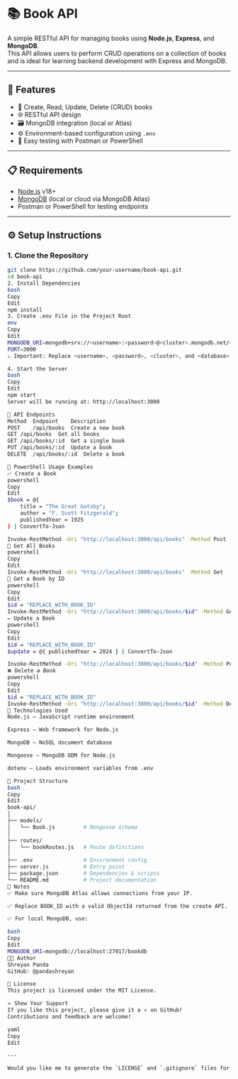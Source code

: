 # 📚 Book API

A simple RESTful API for managing books using **Node.js**, **Express**, and **MongoDB**.  
This API allows users to perform CRUD operations on a collection of books and is ideal for learning backend development with Express and MongoDB.

---

## 🚀 Features

- 📖 Create, Read, Update, Delete (CRUD) books
- 🌐 RESTful API design
- 🗃️ MongoDB integration (local or Atlas)
- ⚙️ Environment-based configuration using `.env`
- 🧪 Easy testing with Postman or PowerShell

---

## 📋 Requirements

- [Node.js](https://nodejs.org/) v18+
- [MongoDB](https://www.mongodb.com/) (local or cloud via MongoDB Atlas)
- Postman or PowerShell for testing endpoints

---

## ⚙️ Setup Instructions

### 1. Clone the Repository
```bash
git clone https://github.com/your-username/book-api.git
cd book-api
2. Install Dependencies
bash
Copy
Edit
npm install
3. Create .env File in the Project Root
env
Copy
Edit
MONGODB_URI=mongodb+srv://<username>:<password>@<cluster>.mongodb.net/<database>?retryWrites=true&w=majority
PORT=3000
⚠️ Important: Replace <username>, <password>, <cluster>, and <database> with your actual MongoDB Atlas credentials.

4. Start the Server
bash
Copy
Edit
npm start
Server will be running at: http://localhost:3000

📡 API Endpoints
Method	Endpoint	Description
POST	/api/books	Create a new book
GET	/api/books	Get all books
GET	/api/books/:id	Get a single book
PUT	/api/books/:id	Update a book
DELETE	/api/books/:id	Delete a book

🧪 PowerShell Usage Examples
✅ Create a Book
powershell
Copy
Edit
$book = @{
    title = "The Great Gatsby";
    author = "F. Scott Fitzgerald";
    publishedYear = 1925
} | ConvertTo-Json

Invoke-RestMethod -Uri "http://localhost:3000/api/books" -Method Post -Body $book -ContentType "application/json"
📖 Get All Books
powershell
Copy
Edit
Invoke-RestMethod -Uri "http://localhost:3000/api/books" -Method Get
📗 Get a Book by ID
powershell
Copy
Edit
$id = "REPLACE_WITH_BOOK_ID"
Invoke-RestMethod -Uri "http://localhost:3000/api/books/$id" -Method Get
✏️ Update a Book
powershell
Copy
Edit
$id = "REPLACE_WITH_BOOK_ID"
$update = @{ publishedYear = 2024 } | ConvertTo-Json

Invoke-RestMethod -Uri "http://localhost:3000/api/books/$id" -Method Put -Body $update -ContentType "application/json"
❌ Delete a Book
powershell
Copy
Edit
$id = "REPLACE_WITH_BOOK_ID"
Invoke-RestMethod -Uri "http://localhost:3000/api/books/$id" -Method Delete
🧰 Technologies Used
Node.js – JavaScript runtime environment

Express – Web framework for Node.js

MongoDB – NoSQL document database

Mongoose – MongoDB ODM for Node.js

dotenv – Loads environment variables from .env

📁 Project Structure
bash
Copy
Edit
book-api/
│
├── models/
│   └── Book.js         # Mongoose schema
│
├── routes/
│   └── bookRoutes.js   # Route definitions
│
├── .env                # Environment config
├── server.js           # Entry point
├── package.json        # Dependencies & scripts
└── README.md           # Project documentation
📌 Notes
✅ Make sure MongoDB Atlas allows connections from your IP.

✅ Replace BOOK_ID with a valid ObjectId returned from the create API.

✅ For local MongoDB, use:

bash
Copy
Edit
MONGODB_URI=mongodb://localhost:27017/bookdb
👨‍💻 Author
Shreyan Panda
GitHub: @pandashreyan

📄 License
This project is licensed under the MIT License.

⭐ Show Your Support
If you like this project, please give it a ⭐ on GitHub!
Contributions and feedback are welcome!

yaml
Copy
Edit

---

Would you like me to generate the `LICENSE` and `.gitignore` files for this project as well?


